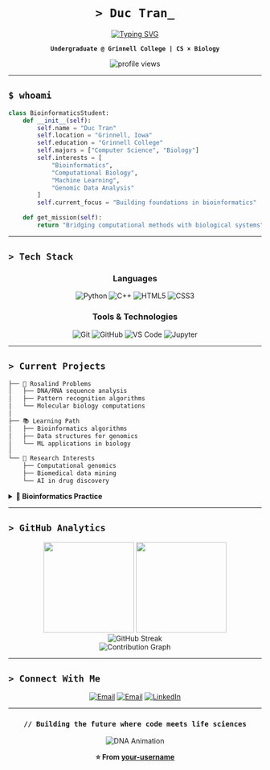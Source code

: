 <div align="center">

# `> Duc Tran_`

[![Typing SVG](https://readme-typing-svg.herokuapp.com?font=Fira+Code&pause=1000&color=2E9EF7&center=true&vCenter=true&width=435&lines=Bioinformatics+Student;Computational+Biology+Enthusiast;Machine+Learning+Explorer;Building+at+Grinnell+College)](https://git.io/typing-svg)

**`Undergraduate @ Grinnell College | CS × Biology`**

<img src="https://komarev.com/ghpvc/?username=your-github-username&label=Profile%20Views&color=0e75b6&style=flat" alt="profile views" />

</div>

---

## `$ whoami`

```python
class BioinformaticsStudent:
    def __init__(self):
        self.name = "Duc Tran"
        self.location = "Grinnell, Iowa"
        self.education = "Grinnell College"
        self.majors = ["Computer Science", "Biology"]
        self.interests = [
            "Bioinformatics",
            "Computational Biology", 
            "Machine Learning",
            "Genomic Data Analysis"
        ]
        self.current_focus = "Building foundations in bioinformatics"
    
    def get_mission(self):
        return "Bridging computational methods with biological systems"
```

---

## `> Tech Stack`

<div align="center">

### **Languages**
![Python](https://img.shields.io/badge/Python-3776AB?style=for-the-badge&logo=python&logoColor=white)
![C++](https://img.shields.io/badge/C++-00599C?style=for-the-badge&logo=cplusplus&logoColor=white)
![HTML5](https://img.shields.io/badge/HTML5-E34F26?style=for-the-badge&logo=html5&logoColor=white)
![CSS3](https://img.shields.io/badge/CSS3-1572B6?style=for-the-badge&logo=css3&logoColor=white)

### **Tools & Technologies**
![Git](https://img.shields.io/badge/Git-F05032?style=for-the-badge&logo=git&logoColor=white)
![GitHub](https://img.shields.io/badge/GitHub-181717?style=for-the-badge&logo=github&logoColor=white)
![VS Code](https://img.shields.io/badge/VS_Code-007ACC?style=for-the-badge&logo=visual-studio-code&logoColor=white)
![Jupyter](https://img.shields.io/badge/Jupyter-F37626?style=for-the-badge&logo=jupyter&logoColor=white)

</div>

---

## `> Current Projects`

```bash
├── 🧬 Rosalind Problems
│   ├── DNA/RNA sequence analysis
│   ├── Pattern recognition algorithms
│   └── Molecular biology computations
│
├── 📚 Learning Path
│   ├── Bioinformatics algorithms
│   ├── Data structures for genomics
│   └── ML applications in biology
│
└── 🔬 Research Interests
    ├── Computational genomics
    ├── Biomedical data mining
    └── AI in drug discovery
```

<details>
<summary><b>🧬 Bioinformatics Practice</b></summary>
<br>

Currently solving computational biology challenges on **[Rosalind](http://rosalind.info/)**:
- Sequence alignment and comparison
- Gene finding and motif discovery
- Phylogenetic tree construction
- Protein structure analysis

**Goal:** Build strong algorithmic foundation for bioinformatics research

</details>

---

## `> GitHub Analytics`

<div align="center">
  <img height="180em" src="https://github-readme-stats.vercel.app/api?username=your-github-username&show_icons=true&theme=tokyonight&include_all_commits=true&count_private=true&hide_border=true&bg_color=0D1117&title_color=2E9EF7&icon_color=2E9EF7&text_color=C9D1D9"/>
  <img height="180em" src="https://github-readme-stats.vercel.app/api/top-langs/?username=your-github-username&layout=compact&langs_count=8&theme=tokyonight&hide_border=true&bg_color=0D1117&title_color=2E9EF7&text_color=C9D1D9"/>
</div>

<div align="center">
  <img src="https://github-readme-streak-stats.herokuapp.com/?user=your-github-username&theme=tokyonight&hide_border=true&background=0D1117&stroke=2E9EF7&ring=2E9EF7&fire=2E9EF7&currStreakLabel=2E9EF7" alt="GitHub Streak" />
</div>

<div align="center">
  <img src="https://github-readme-activity-graph.vercel.app/graph?username=your-github-username&theme=tokyo-night&hide_border=true&bg_color=0D1117&color=2E9EF7&line=2E9EF7&point=C9D1D9" alt="Contribution Graph" />
</div>

---

## `> Connect With Me`

<div align="center">

[![Email](https://img.shields.io/badge/Work-ductran.dhmt@gmail.com-D14836?style=for-the-badge&logo=gmail&logoColor=white)](mailto:ductran.dhmt@gmail.com)
[![Email](https://img.shields.io/badge/School-tranduc@grinnell.edu-0078D4?style=for-the-badge&logo=microsoft-outlook&logoColor=white)](mailto:tranduc@grinnell.edu)
[![LinkedIn](https://img.shields.io/badge/LinkedIn-Duc_Tran-0A66C2?style=for-the-badge&logo=linkedin&logoColor=white)](https://linkedin.com/in/duc-tran-807b84340)

</div>

---

<div align="center">

### **`// Building the future where code meets life sciences`**

![DNA Animation](https://user-images.githubusercontent.com/74038190/212284100-561aa473-3905-4a80-b561-0d28506553ee.gif)

**⭐ From [your-username](https://github.com/your-username)**
